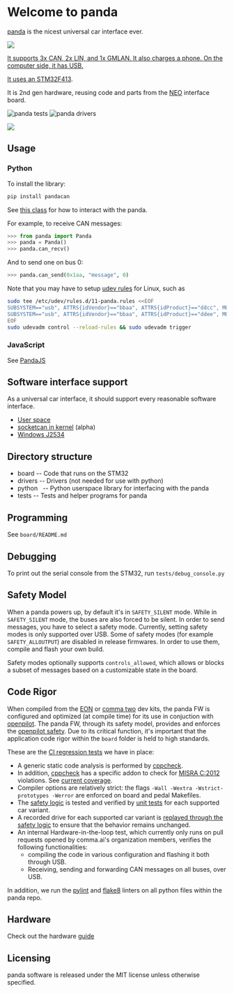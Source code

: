 # Welcome to panda

[panda](http://github.com/commaai/panda) is the nicest universal car interface ever.

<a href="https://comma.ai/shop/products/panda-obd-ii-dongle"><img src="https://github.com/commaai/panda/blob/master/panda.png">

It supports 3x CAN, 2x LIN, and 1x GMLAN. It also charges a phone. On the computer side, it has USB.

It uses an [STM32F413](http://www.st.com/en/microcontrollers/stm32f413-423.html?querycriteria=productId=LN2004).

It is 2nd gen hardware, reusing code and parts from the [NEO](https://github.com/commaai/neo) interface board.

![panda tests](https://github.com/commaai/panda/workflows/tests/badge.svg)
![panda drivers](https://github.com/commaai/panda/workflows/drivers/badge.svg)

<img src="https://stm32-base.org/assets/img/boards/STM32F407VET6_STM32_F4VE_V2.0-2.jpg">

## Usage

### Python

To install the library:
``` bash
pip install pandacan
```

See [this class](https://github.com/commaai/panda/blob/master/python/__init__.py#L80) for how to interact with the panda.

For example, to receive CAN messages:
``` python
>>> from panda import Panda
>>> panda = Panda()
>>> panda.can_recv()
```
And to send one on bus 0:
``` python
>>> panda.can_send(0x1aa, "message", 0)
```
Note that you may have to setup [udev rules](https://community.comma.ai/wiki/index.php/Panda#Linux_udev_rules) for Linux, such as
``` bash
sudo tee /etc/udev/rules.d/11-panda.rules <<EOF
SUBSYSTEM=="usb", ATTRS{idVendor}=="bbaa", ATTRS{idProduct}=="ddcc", MODE="0666"
SUBSYSTEM=="usb", ATTRS{idVendor}=="bbaa", ATTRS{idProduct}=="ddee", MODE="0666"
EOF
sudo udevadm control --reload-rules && sudo udevadm trigger
```

### JavaScript

See [PandaJS](https://github.com/commaai/pandajs)


## Software interface support

As a universal car interface, it should support every reasonable software interface.

- [User space](https://github.com/commaai/panda/tree/master/python)
- [socketcan in kernel](https://github.com/commaai/panda/tree/master/drivers/linux) (alpha)
- [Windows J2534](https://github.com/commaai/panda/tree/master/drivers/windows)

## Directory structure

- board      -- Code that runs on the STM32
- drivers    -- Drivers (not needed for use with python)
- python     -- Python userspace library for interfacing with the panda
- tests      -- Tests and helper programs for panda

## Programming

See `board/README.md`

## Debugging

To print out the serial console from the STM32, run `tests/debug_console.py`

## Safety Model

When a panda powers up, by default it's in `SAFETY_SILENT` mode. While in `SAFETY_SILENT` mode, the buses are also forced to be silent. In order to send messages, you have to select a safety mode. Currently, setting safety modes is only supported over USB. Some of safety modes (for example `SAFETY_ALLOUTPUT`) are disabled in release firmwares. In order to use them, compile and flash your own build.

Safety modes optionally supports `controls_allowed`, which allows or blocks a subset of messages based on a customizable state in the board.

## Code Rigor

When compiled from the [EON](https://comma.ai/shop/products/eon-gold-dashcam-devkit) or [comma two](https://comma.ai/shop/products/comma-two-devkit) dev kits, the panda FW is configured and optimized (at compile time) for its use in
conjuction with [openpilot](https://github.com/commaai/openpilot). The panda FW, through its safety model, provides and enforces the
[openpilot safety](https://github.com/commaai/openpilot/blob/devel/SAFETY.md). Due to its critical function, it's important that the application code rigor within the `board` folder is held to high standards.

These are the [CI regression tests](https://github.com/commaai/panda/actions) we have in place:
* A generic static code analysis is performed by [cppcheck](https://github.com/danmar/cppcheck/).
* In addition, [cppcheck](https://github.com/danmar/cppcheck/) has a specific addon to check for [MISRA C:2012](https://www.misra.org.uk/MISRAHome/MISRAC2012/tabid/196/Default.aspx) violations. See [current coverage](https://github.com/commaai/panda/blob/master/tests/misra/coverage_table).
* Compiler options are relatively strict: the flags `-Wall -Wextra -Wstrict-prototypes -Werror` are enforced on board and pedal Makefiles.
* The [safety logic](https://github.com/commaai/panda/tree/master/board/safety) is tested and verified by [unit tests](https://github.com/commaai/panda/tree/master/tests/safety) for each supported car variant.
* A recorded drive for each supported car variant is [replayed through the safety logic](https://github.com/commaai/panda/tree/master/tests/safety_replay)
to ensure that the behavior remains unchanged.
* An internal Hardware-in-the-loop test, which currently only runs on pull requests opened by comma.ai's organization members, verifies the following functionalities:
    * compiling the code in various configuration and flashing it both through USB.
    * Receiving, sending and forwarding CAN messages on all buses, over USB.

In addition, we run the [pylint](https://www.pylint.org/) and [flake8](https://github.com/PyCQA/flake8) linters on all python files within the panda repo.

## Hardware

Check out the hardware [guide](https://github.com/commaai/panda/blob/master/docs/guide.pdf)

## Licensing

panda software is released under the MIT license unless otherwise specified.

